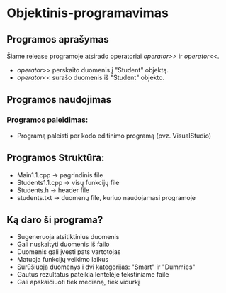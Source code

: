 # Objektinis-programavimas
## Programos aprašymas
Šiame release programoje atsirado operatoriai _operator>>_ ir _operator<<_.
* _operator>>_ perskaito duomenis į "Student" objektą.
* _operator<<_ surašo duomenis iš "Student" objekto.
## Programos naudojimas
### Programos paleidimas:
* Programą paleisti per kodo editinimo programą (pvz. VisualStudio)
## Programos Struktūra:
* Main1.1.cpp -> pagrindinis file
* Students1.1.cpp -> visų funkcijų file
* Students.h -> header file
* students.txt -> duomenų file, kuriuo naudojamasi programoje
## Ką daro ši programa?
* Sugeneruoja atsitiktinius duomenis
* Gali nuskaityti duomenis iš failo
* Duomenis gali įvesti pats vartotojas
* Matuoja funkcijų veikimo laikus
* Surūšiuoja duomenys i dvi kategorijas: "Smart" ir "Dummies"
* Gautus rezultatus pateikia lentelėje tekstiniame faile
* Gali apskaičiuoti tiek medianą, tiek vidurkį
